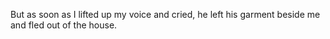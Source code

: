 But as soon as I lifted up my voice and cried, he left his garment beside me and fled out of the house.
